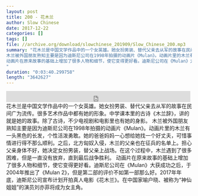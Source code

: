 ```yaml
---
layout: post
title: 200 - 花木兰
author: Slow Chinese
date: 2017-12-22
categories: []
tags: []
file: //archive.org/download/slowchinese_201909/Slow_Chinese_200.mp3
summary: "花木兰是中国文学作品中的一个女英雄。她女扮男装、替代父亲去从军的故事在民间广为流传。很多艺术作品中都有她的形象。中学课本里的古诗《木兰辞》，讲的就是她的故事。除了古诗，不少电视剧和电影里也有她的身影。
木兰被外国朋友熟知主要是因为迪斯尼公司在1998年拍摄的动画片《Mulan》。动画片里的木兰有一头黑色的长发，个性活泼勇敢。她的爸爸妈妈一心想给她找一个好丈夫，可惜事情进行得不那么顺利。之后，北方匈奴入侵，木兰的父亲也在征兵的名单上。担心父亲身体不好，她决定女扮男装，替父亲上战场。在这个过程中，木兰遇到了很多困难，但是一直没有放弃，直到最后战争胜利。
动画片在原来故事的基础上增加了很多人物和细节，使它变得更好看。迪斯尼公司在《Mulan》大获成功之后，于2004年推出了《Mulan 2》，但是第二部的评价不如第一部那么好。2017年年底，迪斯尼公司宣布计划开拍真人电影《花木兰》。在中国家喻户晓、被称为“神仙姐姐”的演员刘亦菲将成为女主角。
"
duration: "0:03:40.299758"
length: "3642627"
---
```


<iframe src="https://archive.org/embed/slowchinese_201909/Slow_Chinese_200.mp3" width="500" height="30" frameborder="0" webkitallowfullscreen="true" mozallowfullscreen="true" allowfullscreen></iframe>
花木兰是中国文学作品中的一个女英雄。她女扮男装、替代父亲去从军的故事在民间广为流传。很多艺术作品中都有她的形象。中学课本里的古诗《木兰辞》，讲的就是她的故事。除了古诗，不少电视剧和电影里也有她的身影。
木兰被外国朋友熟知主要是因为迪斯尼公司在1998年拍摄的动画片《Mulan》。动画片里的木兰有一头黑色的长发，个性活泼勇敢。她的爸爸妈妈一心想给她找一个好丈夫，可惜事情进行得不那么顺利。之后，北方匈奴入侵，木兰的父亲也在征兵的名单上。担心父亲身体不好，她决定女扮男装，替父亲上战场。在这个过程中，木兰遇到了很多困难，但是一直没有放弃，直到最后战争胜利。
动画片在原来故事的基础上增加了很多人物和细节，使它变得更好看。迪斯尼公司在《Mulan》大获成功之后，于2004年推出了《Mulan 2》，但是第二部的评价不如第一部那么好。2017年年底，迪斯尼公司宣布计划开拍真人电影《花木兰》。在中国家喻户晓、被称为“神仙姐姐”的演员刘亦菲将成为女主角。
